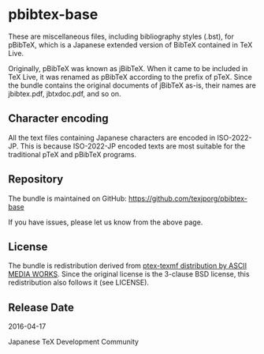 # pbibtex-base

These are miscellaneous files, including bibliography styles (.bst),
for pBibTeX, which is a Japanese extended version of BibTeX contained in
TeX Live.

Originally, pBibTeX was known as jBibTeX. When it came to be included
in TeX Live, it was renamed as pBibTeX according to the prefix of pTeX.
Since the bundle contains the original documents of jBibTeX as-is,
their names are jbibtex.pdf, jbtxdoc.pdf, and so on.

## Character encoding

All the text files containing Japanese characters are encoded in
ISO-2022-JP. This is because ISO-2022-JP encoded texts are most suitable
for the traditional pTeX and pBibTeX programs.

## Repository

The bundle is maintained on GitHub:
https://github.com/texjporg/pbibtex-base

If you have issues, please let us know from the above page.


## License

The bundle is redistribution derived from [ptex-texmf distribution
by ASCII MEDIA WORKS](http://ascii.asciimw.jp/pb/ptex/).
Since the original license is the 3-clause BSD license,
this redistribution also follows it (see LICENSE).

## Release Date

2016-04-17

Japanese TeX Development Community
